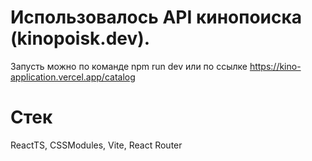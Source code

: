 # Использовалось API кинопоиска (kinopoisk.dev). 
Запусть можно по команде npm run dev
или по ссылке https://kino-application.vercel.app/catalog
# Стек
ReactTS, CSSModules, Vite, React Router
